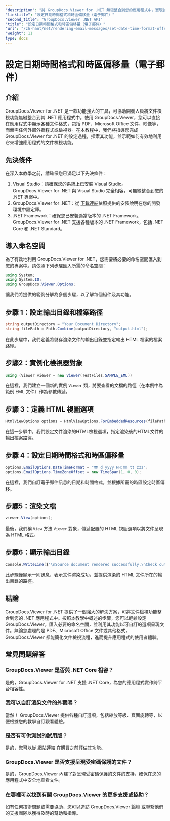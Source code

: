 ```yaml
---
"description": "將 GroupDocs.Viewer for .NET 無縫整合到您的應用程式中，實現強大的文件檢視功能。透過可自訂的選項提升使用者體驗。"
"linktitle": "設定日期時間格式和時區偏移量（電子郵件）"
"second_title": "GroupDocs.Viewer .NET API"
"title": "設定日期時間格式和時區偏移量（電子郵件）"
"url": "/zh-hant/net/rendering-email-messages/set-date-time-format-offset-email/"
"weight": 11
type: docs
---
```

# 設定日期時間格式和時區偏移量（電子郵件）


## 介紹
GroupDocs.Viewer for .NET 是一款功能強大的工具，可協助開發人員將文件檢視功能無縫整合到其 .NET 應用程式中。使用 GroupDocs.Viewer，您可以直接在應用程式中顯示各種文件格式，包括 PDF、Microsoft Office 文件、映像等，而無需任何外部外掛程式或檢視器。在本教程中，我們將指導您完成 GroupDocs.Viewer for .NET 的設定過程，探索其功能，並示範如何有效地利用它來增強應用程式的文件檢視功能。
## 先決條件
在深入本教學之前，請確保您已滿足以下先決條件：
1. Visual Studio：請確保您的系統上已安裝 Visual Studio。 GroupDocs.Viewer for .NET 與 Visual Studio 完全相容，可無縫整合到您的 .NET 專案中。
2. GroupDocs.Viewer for .NET：從 [下載連結](https://releases.groupdocs.com/viewer/net/)依照提供的安裝說明在您的開發環境中設定庫。
3. .NET Framework：確保您已安裝適當版本的 .NET Framework。 GroupDocs.Viewer for .NET 支援各種版本的 .NET Framework，包括 .NET Core 和 .NET Standard。

## 導入命名空間
為了有效地利用 GroupDocs.Viewer for .NET，您需要將必要的命名空間匯入到您的專案中。請依照下列步驟匯入所需的命名空間：

```csharp
using System;
using System.IO;
using GroupDocs.Viewer.Options;
```


讓我們將提供的範例分解為多個步驟，以了解每個組件及其功能。
## 步驟 1：設定輸出目錄和檔案路徑
```csharp
string outputDirectory = "Your Document Directory";
string filePath = Path.Combine(outputDirectory, "output.html");
```
在此步驟中，我們定義將儲存渲染文件的輸出目錄並指定輸出 HTML 檔案的檔案路徑。
## 步驟2：實例化檢視器對象
```csharp
using (Viewer viewer = new Viewer(TestFiles.SAMPLE_EML))
```
在這裡，我們建立一個新的實例 `Viewer` 類，將要查看的文檔的路徑（在本例中為範例 EML 文件）作為參數傳遞。
## 步驟 3：定義 HTML 視圖選項
```csharp
HtmlViewOptions options = HtmlViewOptions.ForEmbeddedResources(filePath);
```
在這一步驟中，我們設定文件渲染的HTML檢視選項，指定渲染後的HTML文件的輸出檔案路徑。
## 步驟 4：設定日期時間格式和時區偏移量
```csharp
options.EmailOptions.DateTimeFormat = "MM d yyyy HH:mm tt zzz";
options.EmailOptions.TimeZoneOffset = new TimeSpan(1, 0, 0);
```
在這裡，我們自訂電子郵件訊息的日期和時間格式，並根據所需的時區設定時區偏移。
## 步驟5：渲染文檔
```csharp
viewer.View(options);
```
最後，我們稱 `View` 方法 `Viewer` 對象，傳遞配置的 HTML 視圖選項以將文件呈現為 HTML 格式。
## 步驟6：顯示輸出目錄
```csharp
Console.WriteLine($"\nSource document rendered successfully.\nCheck output in {outputDirectory}.");
```
此步驟僅顯示一則訊息，表示文件渲染成功，並提供渲染的 HTML 文件所在的輸出目錄的路徑。

## 結論
GroupDocs.Viewer for .NET 提供了一個強大的解決方案，可將文件檢視功能整合到您的 .NET 應用程式中。按照本教學中概述的步驟，您可以輕鬆設定 GroupDocs.Viewer，匯入必要的命名空間，並利用其功能以可自訂的選項呈現文件。無論您處理的是 PDF、Microsoft Office 文件或其他格式，GroupDocs.Viewer 都能簡化文件檢視流程，進而提升應用程式的使用者體驗。
## 常見問題解答
### GroupDocs.Viewer 是否與 .NET Core 相容？
是的，GroupDocs.Viewer for .NET 支援 .NET Core，為您的應用程式實作跨平台相容性。
### 我可以自訂渲染文件的外觀嗎？
當然！ GroupDocs.Viewer 提供各種自訂選項，包括縮放等級、頁面旋轉等，以便根據您的教學自訂觀看體驗。
### 是否有可供測試的試用版？
是的，您可以從 [網站連結](https://releases.groupdocs.com/viewer/net/) 在購買之前評估其功能。
### GroupDocs.Viewer 是否支援呈現受密碼保護的文件？
是的，GroupDocs.Viewer 內建了對呈現受密碼保護的文件的支持，確保在您的應用程式中安全地查看文件。
### 在哪裡可以找到有關 GroupDocs.Viewer 的更多支援或協助？
如有任何技術問題或需要協助，您可以造訪 GroupDocs.Viewer [論壇](https://forum.groupdocs.com/c/viewer/9) 或聯繫他們的支援團隊以獲得及時的幫助和指導。